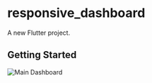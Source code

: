 # responsive_dashboard

A new Flutter project.

## Getting Started

![Main Dashboard](https://github.com/user-attachments/assets/b1e18ece-3e91-4833-9c9d-6f7bc8e3e5aa)
